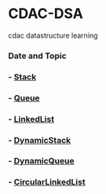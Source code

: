 # CDAC-DSA
cdac datastructure learning
	
### Date and Topic

### - [Stack](https://github.com/Hrishi2520/CDAC-DSA/tree/main/DS-Learning/Stack)
### - [Queue](https://github.com/Hrishi2520/CDAC-DSA/tree/main/DS-Learning/Queue) 
### - [LinkedList](https://github.com/Hrishi2520/CDAC-DSA/tree/main/DS-Learning/LinkedList)
### - [DynamicStack](https://github.com/Hrishi2520/CDAC-DSA/tree/main/DS-Learning/LinkedList/DynamicStack)
### - [DynamicQueue](https://github.com/Hrishi2520/CDAC-DSA/tree/main/DS-Learning/LinkedList/DynamicQueue)
### - [CircularLinkedList](https://github.com/Hrishi2520/CDAC-DSA/tree/main/DS-Learning/LinkedList/CircularLinkedList)
